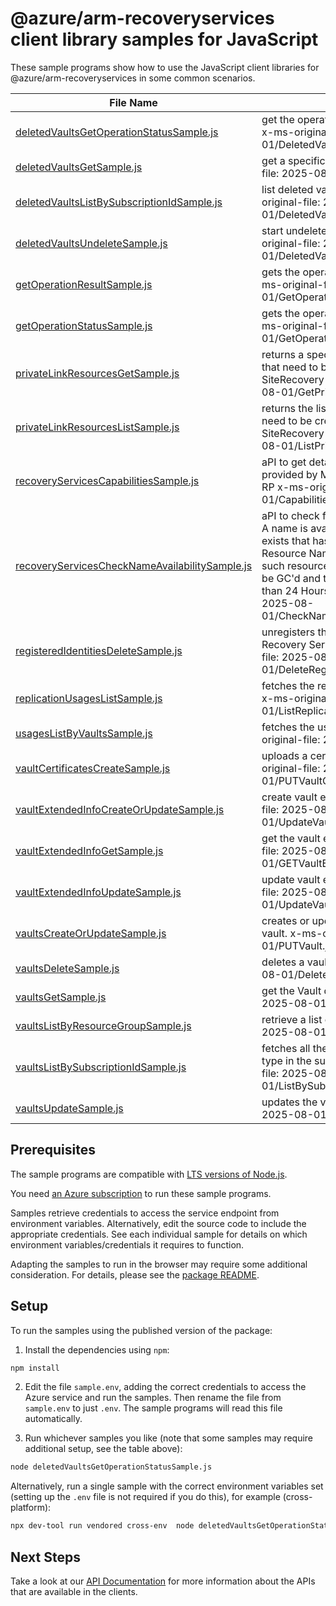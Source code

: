 # @azure/arm-recoveryservices client library samples for JavaScript

These sample programs show how to use the JavaScript client libraries for @azure/arm-recoveryservices in some common scenarios.

| **File Name**                                                                                 | **Description**                                                                                                                                                                                                                                                                                                                                   |
| --------------------------------------------------------------------------------------------- | ------------------------------------------------------------------------------------------------------------------------------------------------------------------------------------------------------------------------------------------------------------------------------------------------------------------------------------------------- |
| [deletedVaultsGetOperationStatusSample.js][deletedvaultsgetoperationstatussample]             | get the operation status of a deleted vault. x-ms-original-file: 2025-08-01/DeletedVaults_GetOperationStatus.json                                                                                                                                                                                                                                 |
| [deletedVaultsGetSample.js][deletedvaultsgetsample]                                           | get a specific deleted vault. x-ms-original-file: 2025-08-01/DeletedVaults_Get.json                                                                                                                                                                                                                                                               |
| [deletedVaultsListBySubscriptionIdSample.js][deletedvaultslistbysubscriptionidsample]         | list deleted vaults in a subscription. x-ms-original-file: 2025-08-01/DeletedVaults_ListBySubscriptionId.json                                                                                                                                                                                                                                     |
| [deletedVaultsUndeleteSample.js][deletedvaultsundeletesample]                                 | start undelete of a deleted vault. x-ms-original-file: 2025-08-01/DeletedVaults_Undelete.json                                                                                                                                                                                                                                                     |
| [getOperationResultSample.js][getoperationresultsample]                                       | gets the operation result for a resource. x-ms-original-file: 2025-08-01/GetOperationResult.json                                                                                                                                                                                                                                                  |
| [getOperationStatusSample.js][getoperationstatussample]                                       | gets the operation status for a resource. x-ms-original-file: 2025-08-01/GetOperationStatus.json                                                                                                                                                                                                                                                  |
| [privateLinkResourcesGetSample.js][privatelinkresourcesgetsample]                             | returns a specified private link resource that need to be created for Backup and SiteRecovery x-ms-original-file: 2025-08-01/GetPrivateLinkResources.json                                                                                                                                                                                         |
| [privateLinkResourcesListSample.js][privatelinkresourceslistsample]                           | returns the list of private link resources that need to be created for Backup and SiteRecovery x-ms-original-file: 2025-08-01/ListPrivateLinkResources.json                                                                                                                                                                                       |
| [recoveryServicesCapabilitiesSample.js][recoveryservicescapabilitiessample]                   | aPI to get details about capabilities provided by Microsoft.RecoveryServices RP x-ms-original-file: 2025-08-01/Capabilities.json                                                                                                                                                                                                                  |
| [recoveryServicesCheckNameAvailabilitySample.js][recoveryserviceschecknameavailabilitysample] | aPI to check for resource name availability. A name is available if no other resource exists that has the same SubscriptionId, Resource Name and Type or if one or more such resources exist, each of these must be GC'd and their time of deletion be more than 24 Hours Ago x-ms-original-file: 2025-08-01/CheckNameAvailability_Available.json |
| [registeredIdentitiesDeleteSample.js][registeredidentitiesdeletesample]                       | unregisters the given container from your Recovery Services vault. x-ms-original-file: 2025-08-01/DeleteRegisteredIdentities.json                                                                                                                                                                                                                 |
| [replicationUsagesListSample.js][replicationusageslistsample]                                 | fetches the replication usages of the vault. x-ms-original-file: 2025-08-01/ListReplicationUsages.json                                                                                                                                                                                                                                            |
| [usagesListByVaultsSample.js][usageslistbyvaultssample]                                       | fetches the usages of the vault. x-ms-original-file: 2025-08-01/ListUsages.json                                                                                                                                                                                                                                                                   |
| [vaultCertificatesCreateSample.js][vaultcertificatescreatesample]                             | uploads a certificate for a resource. x-ms-original-file: 2025-08-01/PUTVaultCred.json                                                                                                                                                                                                                                                            |
| [vaultExtendedInfoCreateOrUpdateSample.js][vaultextendedinfocreateorupdatesample]             | create vault extended info. x-ms-original-file: 2025-08-01/UpdateVaultExtendedInfo_Put.json                                                                                                                                                                                                                                                       |
| [vaultExtendedInfoGetSample.js][vaultextendedinfogetsample]                                   | get the vault extended info. x-ms-original-file: 2025-08-01/GETVaultExtendedInfo.json                                                                                                                                                                                                                                                             |
| [vaultExtendedInfoUpdateSample.js][vaultextendedinfoupdatesample]                             | update vault extended info. x-ms-original-file: 2025-08-01/UpdateVaultExtendedInfo.json                                                                                                                                                                                                                                                           |
| [vaultsCreateOrUpdateSample.js][vaultscreateorupdatesample]                                   | creates or updates a Recovery Services vault. x-ms-original-file: 2025-08-01/PUTVault.json                                                                                                                                                                                                                                                        |
| [vaultsDeleteSample.js][vaultsdeletesample]                                                   | deletes a vault. x-ms-original-file: 2025-08-01/DeleteVault.json                                                                                                                                                                                                                                                                                  |
| [vaultsGetSample.js][vaultsgetsample]                                                         | get the Vault details. x-ms-original-file: 2025-08-01/GETVault.json                                                                                                                                                                                                                                                                               |
| [vaultsListByResourceGroupSample.js][vaultslistbyresourcegroupsample]                         | retrieve a list of Vaults. x-ms-original-file: 2025-08-01/ListResources.json                                                                                                                                                                                                                                                                      |
| [vaultsListBySubscriptionIdSample.js][vaultslistbysubscriptionidsample]                       | fetches all the resources of the specified type in the subscription. x-ms-original-file: 2025-08-01/ListBySubscriptionIds.json                                                                                                                                                                                                                    |
| [vaultsUpdateSample.js][vaultsupdatesample]                                                   | updates the vault. x-ms-original-file: 2025-08-01/PATCHVault.json                                                                                                                                                                                                                                                                                 |

## Prerequisites

The sample programs are compatible with [LTS versions of Node.js](https://github.com/nodejs/release#release-schedule).

You need [an Azure subscription][freesub] to run these sample programs.

Samples retrieve credentials to access the service endpoint from environment variables. Alternatively, edit the source code to include the appropriate credentials. See each individual sample for details on which environment variables/credentials it requires to function.

Adapting the samples to run in the browser may require some additional consideration. For details, please see the [package README][package].

## Setup

To run the samples using the published version of the package:

1. Install the dependencies using `npm`:

```bash
npm install
```

2. Edit the file `sample.env`, adding the correct credentials to access the Azure service and run the samples. Then rename the file from `sample.env` to just `.env`. The sample programs will read this file automatically.

3. Run whichever samples you like (note that some samples may require additional setup, see the table above):

```bash
node deletedVaultsGetOperationStatusSample.js
```

Alternatively, run a single sample with the correct environment variables set (setting up the `.env` file is not required if you do this), for example (cross-platform):

```bash
npx dev-tool run vendored cross-env  node deletedVaultsGetOperationStatusSample.js
```

## Next Steps

Take a look at our [API Documentation][apiref] for more information about the APIs that are available in the clients.

[deletedvaultsgetoperationstatussample]: https://github.com/Azure/azure-sdk-for-js/blob/main/sdk/recoveryservices/arm-recoveryservices/samples/v7/javascript/deletedVaultsGetOperationStatusSample.js
[deletedvaultsgetsample]: https://github.com/Azure/azure-sdk-for-js/blob/main/sdk/recoveryservices/arm-recoveryservices/samples/v7/javascript/deletedVaultsGetSample.js
[deletedvaultslistbysubscriptionidsample]: https://github.com/Azure/azure-sdk-for-js/blob/main/sdk/recoveryservices/arm-recoveryservices/samples/v7/javascript/deletedVaultsListBySubscriptionIdSample.js
[deletedvaultsundeletesample]: https://github.com/Azure/azure-sdk-for-js/blob/main/sdk/recoveryservices/arm-recoveryservices/samples/v7/javascript/deletedVaultsUndeleteSample.js
[getoperationresultsample]: https://github.com/Azure/azure-sdk-for-js/blob/main/sdk/recoveryservices/arm-recoveryservices/samples/v7/javascript/getOperationResultSample.js
[getoperationstatussample]: https://github.com/Azure/azure-sdk-for-js/blob/main/sdk/recoveryservices/arm-recoveryservices/samples/v7/javascript/getOperationStatusSample.js
[privatelinkresourcesgetsample]: https://github.com/Azure/azure-sdk-for-js/blob/main/sdk/recoveryservices/arm-recoveryservices/samples/v7/javascript/privateLinkResourcesGetSample.js
[privatelinkresourceslistsample]: https://github.com/Azure/azure-sdk-for-js/blob/main/sdk/recoveryservices/arm-recoveryservices/samples/v7/javascript/privateLinkResourcesListSample.js
[recoveryservicescapabilitiessample]: https://github.com/Azure/azure-sdk-for-js/blob/main/sdk/recoveryservices/arm-recoveryservices/samples/v7/javascript/recoveryServicesCapabilitiesSample.js
[recoveryserviceschecknameavailabilitysample]: https://github.com/Azure/azure-sdk-for-js/blob/main/sdk/recoveryservices/arm-recoveryservices/samples/v7/javascript/recoveryServicesCheckNameAvailabilitySample.js
[registeredidentitiesdeletesample]: https://github.com/Azure/azure-sdk-for-js/blob/main/sdk/recoveryservices/arm-recoveryservices/samples/v7/javascript/registeredIdentitiesDeleteSample.js
[replicationusageslistsample]: https://github.com/Azure/azure-sdk-for-js/blob/main/sdk/recoveryservices/arm-recoveryservices/samples/v7/javascript/replicationUsagesListSample.js
[usageslistbyvaultssample]: https://github.com/Azure/azure-sdk-for-js/blob/main/sdk/recoveryservices/arm-recoveryservices/samples/v7/javascript/usagesListByVaultsSample.js
[vaultcertificatescreatesample]: https://github.com/Azure/azure-sdk-for-js/blob/main/sdk/recoveryservices/arm-recoveryservices/samples/v7/javascript/vaultCertificatesCreateSample.js
[vaultextendedinfocreateorupdatesample]: https://github.com/Azure/azure-sdk-for-js/blob/main/sdk/recoveryservices/arm-recoveryservices/samples/v7/javascript/vaultExtendedInfoCreateOrUpdateSample.js
[vaultextendedinfogetsample]: https://github.com/Azure/azure-sdk-for-js/blob/main/sdk/recoveryservices/arm-recoveryservices/samples/v7/javascript/vaultExtendedInfoGetSample.js
[vaultextendedinfoupdatesample]: https://github.com/Azure/azure-sdk-for-js/blob/main/sdk/recoveryservices/arm-recoveryservices/samples/v7/javascript/vaultExtendedInfoUpdateSample.js
[vaultscreateorupdatesample]: https://github.com/Azure/azure-sdk-for-js/blob/main/sdk/recoveryservices/arm-recoveryservices/samples/v7/javascript/vaultsCreateOrUpdateSample.js
[vaultsdeletesample]: https://github.com/Azure/azure-sdk-for-js/blob/main/sdk/recoveryservices/arm-recoveryservices/samples/v7/javascript/vaultsDeleteSample.js
[vaultsgetsample]: https://github.com/Azure/azure-sdk-for-js/blob/main/sdk/recoveryservices/arm-recoveryservices/samples/v7/javascript/vaultsGetSample.js
[vaultslistbyresourcegroupsample]: https://github.com/Azure/azure-sdk-for-js/blob/main/sdk/recoveryservices/arm-recoveryservices/samples/v7/javascript/vaultsListByResourceGroupSample.js
[vaultslistbysubscriptionidsample]: https://github.com/Azure/azure-sdk-for-js/blob/main/sdk/recoveryservices/arm-recoveryservices/samples/v7/javascript/vaultsListBySubscriptionIdSample.js
[vaultsupdatesample]: https://github.com/Azure/azure-sdk-for-js/blob/main/sdk/recoveryservices/arm-recoveryservices/samples/v7/javascript/vaultsUpdateSample.js
[apiref]: https://learn.microsoft.com/javascript/api/@azure/arm-recoveryservices?view=azure-node-preview
[freesub]: https://azure.microsoft.com/free/
[package]: https://github.com/Azure/azure-sdk-for-js/tree/main/sdk/recoveryservices/arm-recoveryservices/README.md
